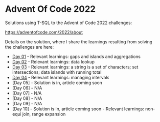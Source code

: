 # Advent Of Code 2022

Solutions using T-SQL to the Advent of Code 2022 challenges:

https://adventofcode.com/2022/about

Details on the solution, where I share the learnings resulting from solving the challenges are here:

- [Day 01](https://dev.to/azure/advent-of-code-day-1-hig) - Relevant learnings: gaps and islands and aggregations
- [Day 02](https://dev.to/azure/advent-of-code-day-2-1fb2) - Relevant learnings: data lookup
- [Day 03](https://dev.to/azure/advent-of-code-day-3-5p2) - Relevant learnings: a string is a set of characters; set intersections; data islands with running total
- [Day 04](https://dev.to/azure/advent-of-code-day-4-5fg3) - Relevant learnings: managing intervals
- [Day 05] - Solution is in, article coming soon
- [Day 06] - N/A
- [Day 07] - N/A
- [Day 08] - N/A
- [Day 09] - N/A
- [Day 10] - Solution is in, article coming soon - Relevant learnings: non-equi join, range expansion